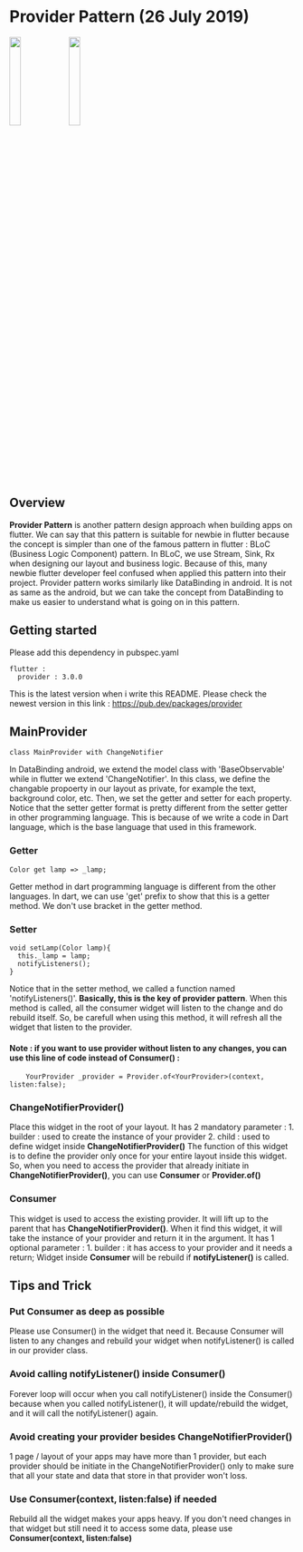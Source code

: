 # Provider Pattern (26 July 2019)
<img src="https://user-images.githubusercontent.com/48744669/61939475-8cf42100-afbd-11e9-8eed-dbbdde1cabeb.png" width="20%"/>
<img src="https://user-images.githubusercontent.com/48744669/61939476-8cf42100-afbd-11e9-8e59-44a0b72fa32f.png" width="20%"/>

## Overview
<b>Provider Pattern</b> is another pattern design approach when building apps on flutter. We can say that this pattern is suitable for newbie in flutter because the concept is simpler than one of the famous pattern in flutter : BLoC (Business Logic Component) pattern. In BLoC, we use Stream, Sink, Rx when designing our layout and business logic. Because of this, many newbie flutter developer feel confused when applied this pattern into their project. Provider pattern works similarly like DataBinding in android. It is not as same as the android, but we can take the concept from DataBinding to make us easier to understand what is going on in this pattern.

## Getting started
Please add this dependency in pubspec.yaml

    flutter :
      provider : 3.0.0
      
This is the latest version when i write this README. Please check the newest version in this link : https://pub.dev/packages/provider

## MainProvider

    class MainProvider with ChangeNotifier
    
In DataBinding android, we extend the model class with 'BaseObservable' while in flutter we extend 'ChangeNotifier'. In this class, we  define the changable propoerty in our layout as private, for example the text, background color, etc. Then, we set the getter and setter for each property. Notice that the setter getter format is pretty different from the setter getter in other programming language. This is because of we write a code in Dart language, which is the base language that used in this framework.

### Getter
    Color get lamp => _lamp;
    
Getter method in dart programming language is different from the other languages. In dart, we can use 'get' prefix to show that this is a getter method. We don't use bracket in the getter method.
    
### Setter
    void setLamp(Color lamp){
      this._lamp = lamp;
      notifyListeners();
    }

Notice that in the setter method, we called a function named 'notifyListeners()'.<strong> Basically, this is the key of provider pattern</strong>. When this method is called, all the consumer widget will listen to the change and do rebuild itself. So, be carefull when using this method, it will refresh all the widget that listen to the provider.
#### Note : if you want to use provider without listen to any changes, you can use this line of code instead of Consumer() :
        YourProvider _provider = Provider.of<YourProvider>(context, listen:false);

### ChangeNotifierProvider()
Place this widget in the root of your layout. It has 2 mandatory parameter :
    1. builder : used to create the instance of your provider
    2. child   : used to define widget inside <strong>ChangeNotifierProvider()</strong>
The function of this widget is to define the provider only once for your entire layout inside this widget. So, when you need to access the provider that already initiate in <strong>ChangeNotifierProvider()</strong>, you can use <strong>Consumer</strong> or <strong>Provider.of()</strong>

### Consumer
This widget is used to access the existing provider. It will lift up to the parent that has <strong>ChangeNotifierProvider()</strong>. When it find this widget, it will take the instance of your provider and return it in the argument. It has 1 optional parameter :
    1. builder : it has access to your provider and it needs a return;
Widget inside <strong>Consumer</strong> will be rebuild if <strong>notifyListener()</strong> is called.

## Tips and Trick
### Put Consumer as deep as possible
Please use Consumer() in the widget that need it. Because Consumer will listen to any changes and rebuild your widget when notifyListener() is called in our provider class.

### Avoid calling notifyListener() inside Consumer()
Forever loop will occur when you call notifyListener() inside the Consumer() because when you called notifyListener(), it will update/rebuild the widget, and it will call the notifyListener() again.

### Avoid creating your provider besides ChangeNotifierProvider()
1 page / layout of your apps may have more than 1 provider, but each provider should be initiate in the ChangeNotifierProvider() only to make sure that all your state and data that store in that provider won't loss.

### Use Consumer(context, listen:false) if needed
Rebuild all the widget makes your apps heavy. If you don't need changes in that widget but still need it to access some data, please use <strong>Consumer(context, listen:false)</strong>



